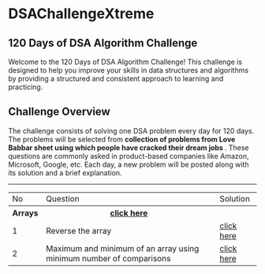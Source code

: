 # DSAChallengeXtreme
## 120 Days of DSA Algorithm Challenge

Welcome to the 120 Days of DSA Algorithm Challenge! This challenge is designed to help you improve your skills in data structures and algorithms by providing a structured and consistent approach to learning and practicing.

## Challenge Overview

The challenge consists of solving one DSA problem every day for 120 days. The problems will be selected from <strong> collection of problems from Love Babbar sheet using which people have cracked their dream jobs </strong>. These questions are commonly asked in product-based companies like Amazon, Microsoft, Google, etc. Each day, a new problem will be posted along with its solution and a brief explanation.
<hr>
<table>

<tr>
<td> No </td>
<td> Question </td>
<td> Solution</td>
</tr>
<tr>
<th>Arrays </th>
<th> <a href="https://github.com/VinayakVispute/DSAChallengeXtreme/tree/main/Arrays"> click here </a> <th>
  </tr>

<tr>
<td> 1 </td>
<td>Reverse the array </td>
<td> <a href="https://github.com/VinayakVispute/DSAChallengeXtreme/blob/main/Arrays/reverseTheArray.cpp"> click here </a>  </td>
</tr>
<tr>
<td> 2 </td>
<td>Maximum and minimum of an array using minimum number of comparisons</td>
<td> <a href="https://github.com/VinayakVispute/DSAChallengeXtreme/blob/main/Arrays/sumOfMaxAndMin.cpp"> click here </a>  </td>
</tr>

</table>
